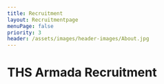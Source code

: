 ```yaml
---
title: Recruitment
layout: Recruitmentpage
menuPage: false
priority: 3
header: /assets/images/header-images/About.jpg
---
```

# THS Armada Recruitment
